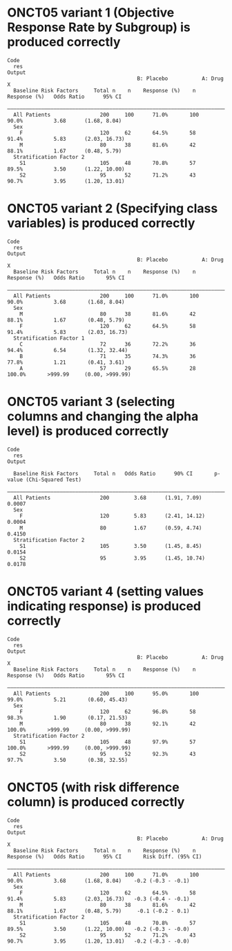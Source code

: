 # ONCT05 variant 1 (Objective Response Rate by Subgroup) is produced correctly

    Code
      res
    Output
                                              B: Placebo           A: Drug X                                  
      Baseline Risk Factors     Total n    n    Response (%)    n    Response (%)   Odds Ratio      95% CI    
      ————————————————————————————————————————————————————————————————————————————————————————————————————————
      All Patients                200     100      71.0%       100      90.0%          3.68      (1.68, 8.04) 
      Sex                                                                                                     
        F                         120     62       64.5%       58       91.4%          5.83      (2.03, 16.73)
        M                         80      38       81.6%       42       88.1%          1.67      (0.48, 5.79) 
      Stratification Factor 2                                                                                 
        S1                        105     48       70.8%       57       89.5%          3.50      (1.22, 10.00)
        S2                        95      52       71.2%       43       90.7%          3.95      (1.20, 13.01)

# ONCT05 variant 2 (Specifying class variables) is produced correctly

    Code
      res
    Output
                                              B: Placebo           A: Drug X                                    
      Baseline Risk Factors     Total n    n    Response (%)    n    Response (%)   Odds Ratio       95% CI     
      ——————————————————————————————————————————————————————————————————————————————————————————————————————————
      All Patients                200     100      71.0%       100      90.0%          3.68       (1.68, 8.04)  
      Sex                                                                                                       
        M                         80      38       81.6%       42       88.1%          1.67       (0.48, 5.79)  
        F                         120     62       64.5%       58       91.4%          5.83       (2.03, 16.73) 
      Stratification Factor 1                                                                                   
        C                         72      36       72.2%       36       94.4%          6.54       (1.32, 32.44) 
        B                         71      35       74.3%       36       77.8%          1.21       (0.41, 3.61)  
        A                         57      29       65.5%       28       100.0%       >999.99     (0.00, >999.99)

# ONCT05 variant 3 (selecting columns and changing the alpha level) is produced correctly

    Code
      res
    Output
                                                                                                 
      Baseline Risk Factors     Total n   Odds Ratio      90% CI       p-value (Chi-Squared Test)
      ———————————————————————————————————————————————————————————————————————————————————————————
      All Patients                200        3.68      (1.91, 7.09)              0.0007          
      Sex                                                                                        
        F                         120        5.83      (2.41, 14.12)             0.0004          
        M                         80         1.67      (0.59, 4.74)              0.4150          
      Stratification Factor 2                                                                    
        S1                        105        3.50      (1.45, 8.45)              0.0154          
        S2                        95         3.95      (1.45, 10.74)             0.0178          

# ONCT05 variant 4 (setting values indicating response) is produced correctly

    Code
      res
    Output
                                              B: Placebo           A: Drug X                                    
      Baseline Risk Factors     Total n    n    Response (%)    n    Response (%)   Odds Ratio       95% CI     
      ——————————————————————————————————————————————————————————————————————————————————————————————————————————
      All Patients                200     100      95.0%       100      99.0%          5.21       (0.60, 45.43) 
      Sex                                                                                                       
        F                         120     62       96.8%       58       98.3%          1.90       (0.17, 21.53) 
        M                         80      38       92.1%       42       100.0%       >999.99     (0.00, >999.99)
      Stratification Factor 2                                                                                   
        S1                        105     48       97.9%       57       100.0%       >999.99     (0.00, >999.99)
        S2                        95      52       92.3%       43       97.7%          3.50       (0.38, 32.55) 

# ONCT05 (with risk difference column) is produced correctly

    Code
      res
    Output
                                              B: Placebo           A: Drug X                                                        
      Baseline Risk Factors     Total n    n    Response (%)    n    Response (%)   Odds Ratio      95% CI       Risk Diff. (95% CI)
      ——————————————————————————————————————————————————————————————————————————————————————————————————————————————————————————————
      All Patients                200     100      71.0%       100      90.0%          3.68      (1.68, 8.04)    -0.2 (-0.3 - -0.1) 
      Sex                                                                                                                           
        F                         120     62       64.5%       58       91.4%          5.83      (2.03, 16.73)   -0.3 (-0.4 - -0.1) 
        M                         80      38       81.6%       42       88.1%          1.67      (0.48, 5.79)     -0.1 (-0.2 - 0.1) 
      Stratification Factor 2                                                                                                       
        S1                        105     48       70.8%       57       89.5%          3.50      (1.22, 10.00)   -0.2 (-0.3 - -0.0) 
        S2                        95      52       71.2%       43       90.7%          3.95      (1.20, 13.01)   -0.2 (-0.3 - -0.0) 

